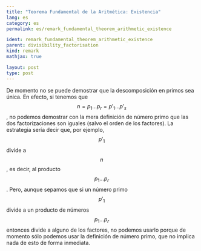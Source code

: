 ```yaml
---
title: "Teorema Fundamental de la Aritmética: Existencia"
lang: es
category: es
permalink: es/remark_fundamental_theorem_arithmetic_existence

ident: remark_fundamental_theorem_arithmetic_existence
parent: divisibility_factorisation
kind: remark
mathjax: true

layout: post
type: post
---
```


De momento no se puede demostrar que la descomposición en primos sea única. En efecto, si tenemos que $$n=p_1\dots p_r=p'_1\dots p'_s$$, no podemos demostrar con la mera definición de número primo que las dos factorizaciones son iguales (salvo el orden de los factores). La estrategia sería decir que, por ejemplo, $$p'_1$$ divide a $$n$$, es decir, al producto $$p_1\dots p_r$$. Pero, aunque sepamos que si un número primo $$p'_1$$ divide a un producto de números $$p_1\dots p_r$$ entonces divide a alguno de los factores, no podemos usarlo porque de momento sólo podemos usar la definición de número primo, que no implica nada de esto de forma inmediata.
